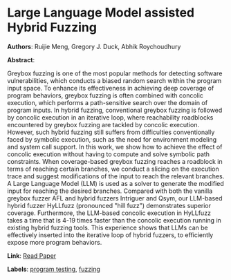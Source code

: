 # Large Language Model assisted Hybrid Fuzzing

**Authors**: Ruijie Meng, Gregory J. Duck, Abhik Roychoudhury

**Abstract**:

Greybox fuzzing is one of the most popular methods for detecting software vulnerabilities, which conducts a biased random search within the program input space. To enhance its effectiveness in achieving deep coverage of program behaviors, greybox fuzzing is often combined with concolic execution, which performs a path-sensitive search over the domain of program inputs. In hybrid fuzzing, conventional greybox fuzzing is followed by concolic execution in an iterative loop, where reachability roadblocks encountered by greybox fuzzing are tackled by concolic execution. However, such hybrid fuzzing still suffers from difficulties conventionally faced by symbolic execution, such as the need for environment modeling and system call support. In this work, we show how to achieve the effect of concolic execution without having to compute and solve symbolic path constraints. When coverage-based greybox fuzzing reaches a roadblock in terms of reaching certain branches, we conduct a slicing on the execution trace and suggest modifications of the input to reach the relevant branches. A Large Language Model (LLM) is used as a solver to generate the modified input for reaching the desired branches. Compared with both the vanilla greybox fuzzer AFL and hybrid fuzzers Intriguer and Qsym, our LLM-based hybrid fuzzer HyLLfuzz (pronounced "hill fuzz") demonstrates superior coverage. Furthermore, the LLM-based concolic execution in HyLLfuzz takes a time that is 4-19 times faster than the concolic execution running in existing hybrid fuzzing tools. This experience shows that LLMs can be effectively inserted into the iterative loop of hybrid fuzzers, to efficiently expose more program behaviors.

**Link**: [Read Paper](https://doi.org/10.48550/arXiv.2412.15931)

**Labels**: [program testing](../../labels/program_testing.md), [fuzzing](../../labels/fuzzing.md)
